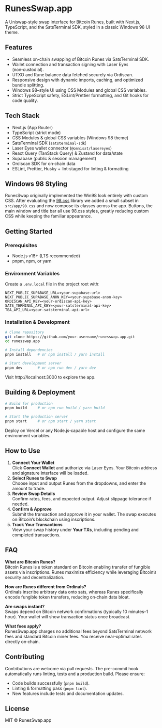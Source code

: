 # RunesSwap.app

A Uniswap‑style swap interface for Bitcoin Runes, built with Next.js, TypeScript, and the SatsTerminal SDK, styled in a classic Windows 98 UI theme.

## Features
- Seamless on‑chain swapping of Bitcoin Runes via SatsTerminal SDK.
- Wallet connection and transaction signing with Laser Eyes (non‑custodial).
- UTXO and Rune balance data fetched securely via Ordiscan.
- Responsive design with dynamic imports, caching, and optimized bundle splitting.
- Windows 98–style UI using CSS Modules and global CSS variables.
- Strict TypeScript safety, ESLint/Prettier formatting, and Git hooks for code quality.

## Tech Stack
- Next.js (App Router)
- TypeScript (strict mode)
- CSS Modules & global CSS variables (Windows 98 theme)
- SatsTerminal SDK (`satsterminal-sdk`)
- Laser Eyes wallet connector (`@omnisat/lasereyes`)
- React Query (TanStack Query) & Zustand for data/state
- Supabase (public & session management)
- Ordiscan SDK for on‑chain data
- ESLint, Prettier, Husky + lint‑staged for linting & formatting

## Windows 98 Styling
RunesSwap originally implemented the Win98 look entirely with custom CSS. After evaluating the
[98.css](https://github.com/jdan/98.css) library we added a small subset in `src/app/98.css` and
now compose its classes across the app. Buttons, the main window and title bar all use 98.css
styles, greatly reducing custom CSS while keeping the familiar appearance.

## Getting Started
### Prerequisites
- Node.js v18+ (LTS recommended)
- pnpm, npm, or yarn

### Environment Variables
Create a `.env.local` file in the project root with:
```dotenv
NEXT_PUBLIC_SUPABASE_URL=<your-supabase-url>
NEXT_PUBLIC_SUPABASE_ANON_KEY=<your-supabase-anon-key>
ORDISCAN_API_KEY=<your-ordiscan-api-key>
SATS_TERMINAL_API_KEY=<your-satsterminal-api-key>
TBA_API_URL=<your-satsterminal-api-url>
```

### Installation & Development
```bash
# Clone repository
git clone https://github.com/your-username/runesswap.app.git
cd runesswap.app

# Install dependencies
pnpm install   # or npm install / yarn install

# Start development server
pnpm dev       # or npm run dev / yarn dev
```

Visit http://localhost:3000 to explore the app.

## Building & Deployment
```bash
# Build for production
pnpm build     # or npm run build / yarn build

# Start the production server
pnpm start     # or npm start / yarn start
```

Deploy on Vercel or any Node.js‑capable host and configure the same environment variables.

## How to Use
1. **Connect Your Wallet**  
   Click **Connect Wallet** and authorize via Laser Eyes. Your Bitcoin address and signature interface will be loaded.
2. **Select Runes to Swap**  
   Choose input and output Runes from the dropdowns, and enter the amount to trade.
3. **Review Swap Details**  
   Confirm rates, fees, and expected output. Adjust slippage tolerance if needed.
4. **Confirm & Approve**  
   Submit the transaction and approve it in your wallet. The swap executes on Bitcoin’s blockchain using inscriptions.
5. **Track Your Transactions**  
   View your swap history under **Your TXs**, including pending and completed transactions.

## FAQ
**What are Bitcoin Runes?**  
Bitcoin Runes is a token standard on Bitcoin enabling transfer of fungible assets via inscriptions. Runes maximize efficiency while leveraging Bitcoin’s security and decentralization.

**How are Runes different from Ordinals?**  
Ordinals inscribe arbitrary data onto sats, whereas Runes specifically encode fungible token transfers, reducing on‑chain data bloat.

**Are swaps instant?**  
Swaps depend on Bitcoin network confirmations (typically 10 minutes–1 hour). Your wallet will show transaction status once broadcast.

**What fees apply?**  
RunesSwap.app charges no additional fees beyond SatsTerminal network fees and standard Bitcoin miner fees. You receive near‑optimal rates directly on‑chain.


## Contributing

Contributions are welcome via pull requests. The pre-commit hook automatically
runs linting, tests and a production build. Please ensure:
- Code builds successfully (`pnpm build`).
- Linting & formatting pass (`pnpm lint`).
- New features include tests and documentation updates.

## License

MIT © RunesSwap.app
